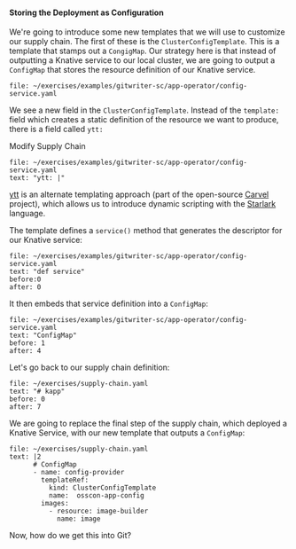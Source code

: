 #### Storing the Deployment as Configuration

We're going to introduce some new templates that we will use to customize our supply chain. The first of these is the `ClusterConfigTemplate`. This is a template that stamps out a `CongigMap`. Our strategy here is that instead of outputting a Knative service to our local cluster, we are going to output a `ConfigMap` that stores the resource definition of our Knative service.

```editor:open-file
file: ~/exercises/examples/gitwriter-sc/app-operator/config-service.yaml
```

We see a new field in the `ClusterConfigTemplate`. Instead of the `template:` field which creates a static definition of the resource we want to produce, there is a field called `ytt:`

Modify Supply Chain
```editor:select-matching-text
file: ~/exercises/examples/gitwriter-sc/app-operator/config-service.yaml
text: "ytt: |"
```

[ytt](https://carvel.dev/ytt/) is an alternate templating approach (part of the open-source [Carvel](https://carvel.dev/) project), which allows us to introduce dynamic scripting with the [Starlark](https://bazel.build/rules/language) language.

The template defines a `service()` method that generates the descriptor for our Knative service:
```editor:select-matching-text
file: ~/exercises/examples/gitwriter-sc/app-operator/config-service.yaml
text: "def service"
before:0 
after: 0
```

It then embeds that service definition into a `ConfigMap`:
```editor:select-matching-text
file: ~/exercises/examples/gitwriter-sc/app-operator/config-service.yaml
text: "ConfigMap"
before: 1
after: 4
```

Let's go back to our supply chain definition:

```editor:select-matching-text
file: ~/exercises/supply-chain.yaml
text: "# kapp"
before: 0
after: 7
```

We are going to replace the final step of the supply chain, which deployed a Knative Service, with our new template that outputs a `ConfigMap`:

```editor:replace-text-selection
file: ~/exercises/supply-chain.yaml
text: |2
      # ConfigMap
      - name: config-provider
        templateRef:
          kind: ClusterConfigTemplate
          name:  osscon-app-config
        images:
          - resource: image-builder
            name: image
```

Now, how do we get this into Git?
